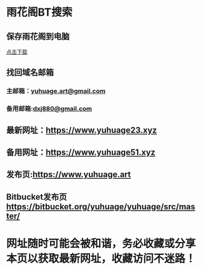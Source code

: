 # 雨花阁BT搜索

## 保存雨花阁到电脑

<a download="https://yuhuage.github.io/dizhi/" href="https://yuhuage.github.io/dizhi/">点击下载</a>

## 找回域名邮箱

### 主邮箱：yuhuage.art@gmail.com

### 备用邮箱:dxj880@gmail.com

## 最新网址：https://www.yuhuage23.xyz

## 备用网址：https://www.yuhuage51.xyz

## 发布页:https://www.yuhuage.art

## Bitbucket发布页 https://bitbucket.org/yuhuage/yuhuage/src/master/

# 网址随时可能会被和谐，务必收藏或分享本页以获取最新网址，收藏访问不迷路！
